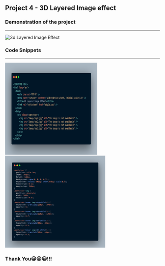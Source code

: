 ## Project 4 - 3D Layered Image effect

### Demonstration of the project
<hr>

![3d Layered Image Effect](https://user-images.githubusercontent.com/62845847/103292840-a734f880-4a14-11eb-9e11-eb444d72ec5f.gif)

### Code Snippets
<hr>

<img src = "screenshots/carbon(43).png" height = "300" width = "300" alt = "This is an image of code snippet"> &nbsp;&nbsp; <img src = "screenshots/carbon(44).png" height = "300" alt = "This is an image of code snippet">

### Thank You😀😀😀!!!

